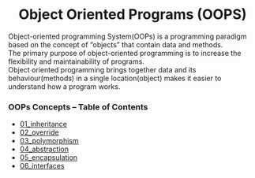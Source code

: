 <h1 align ="Center"> Object Oriented Programs (OOPS) </h1>

Object-oriented programming System(OOPs) is a programming paradigm based on the concept of “objects” that contain data and methods.<br />
The primary purpose of object-oriented programming is to increase the flexibility and maintainability of programs. <br />
Object oriented programming brings together data and its behaviour(methods) in a single location(object) makes it easier to understand how a program works.

### OOPs Concepts – Table of Contents

+ [01_inheritance](./01_inheritance.md)
+ [02_override](./02_override.md)
+ [03_polymorphism](./03_polymorphism.md)
+ [04_abstraction](./04_abstraction.md)
+ [05_encapsulation](./05_encapsulation.md)
+ [06_interfaces](./06_interfaces.md)


